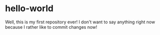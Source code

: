 # hello-world
Well, this is my first repository ever!
I don't want to say anything right now because I rather like to commit changes now!
